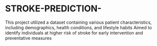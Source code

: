 # STROKE-PREDICTION-
This project utilized a dataset containing various patient characteristics, including demographics, health conditions, and lifestyle habits 
Aimed to identify individuals at higher risk of stroke for early intervention and preventative measures
